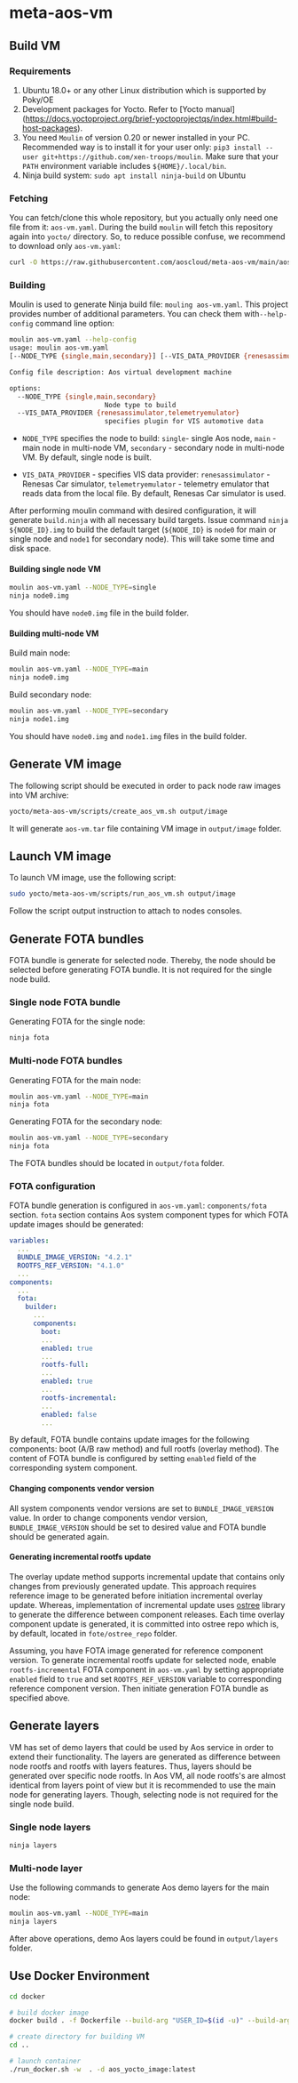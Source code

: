 # meta-aos-vm

## Build VM

### Requirements

1. Ubuntu 18.0+ or any other Linux distribution which is supported by Poky/OE
2. Development packages for Yocto. Refer to [Yocto manual]
   (<https://docs.yoctoproject.org/brief-yoctoprojectqs/index.html#build-host-packages>).
3. You need `Moulin` of version 0.20 or newer installed in your PC. Recommended way is to install it for your user only:
   `pip3 install --user git+https://github.com/xen-troops/moulin`. Make sure that your `PATH` environment variable
    includes `${HOME}/.local/bin`.
4. Ninja build system: `sudo apt install ninja-build` on Ubuntu

### Fetching

You can fetch/clone this whole repository, but you actually only need one file from it: `aos-vm.yaml`.
During the build `moulin` will fetch this repository again into `yocto/` directory. So, to reduce possible confuse,
we recommend to download only `aos-vm.yaml`:

```sh
curl -O https://raw.githubusercontent.com/aoscloud/meta-aos-vm/main/aos-vm.yaml
```

### Building

Moulin is used to generate Ninja build file: `mouling aos-vm.yaml`. This project provides number of additional
parameters. You can check them with`--help-config` command line option:

```sh
moulin aos-vm.yaml --help-config        
usage: moulin aos-vm.yaml
[--NODE_TYPE {single,main,secondary}] [--VIS_DATA_PROVIDER {renesassimulator,telemetryemulator}]

Config file description: Aos virtual development machine

options:
  --NODE_TYPE {single,main,secondary}
                        Node type to build
  --VIS_DATA_PROVIDER {renesassimulator,telemetryemulator}
                        specifies plugin for VIS automotive data

```

- `NODE_TYPE` specifies the node to build: `single`- single Aos node, `main` - main node in multi-node VM, `secondary` -
secondary node in multi-node VM. By default, single node is built.

- `VIS_DATA_PROVIDER` - specifies VIS data provider: `renesassimulator` - Renesas Car simulator, `telemetryemulator` -
telemetry emulator that reads data from the local file. By default, Renesas Car simulator is used.

After performing moulin command with desired configuration, it will generate `build.ninja` with all necessary build
targets. Issue command `ninja ${NODE_ID}.img` to build the default target (`${NODE_ID}` is `node0` for main or single
node and `node1` for secondary node). This will take some time and disk space.

#### Building single node VM

```sh
moulin aos-vm.yaml --NODE_TYPE=single
ninja node0.img
```

You should have `node0.img` file in the build folder.

#### Building multi-node VM

Build main node:

```sh
moulin aos-vm.yaml --NODE_TYPE=main
ninja node0.img
```

Build secondary node:

```sh
moulin aos-vm.yaml --NODE_TYPE=secondary
ninja node1.img
```

You should have `node0.img` and `node1.img` files in the build folder.

## Generate VM image

The following script should be executed in order to pack node raw images into VM archive:

```sh
yocto/meta-aos-vm/scripts/create_aos_vm.sh output/image
```

It will generate `aos-vm.tar` file containing VM image in `output/image` folder.

## Launch VM image

To launch VM image, use the following script:

```sh
sudo yocto/meta-aos-vm/scripts/run_aos_vm.sh output/image
```

Follow the script output instruction to attach to nodes consoles.

## Generate FOTA bundles

FOTA bundle is generate for selected node. Thereby, the node should be selected before generating FOTA bundle. It is
not required for the single node build.

### Single node FOTA bundle

Generating FOTA for the single node:

```sh
ninja fota
```

### Multi-node FOTA bundles

Generating FOTA for the main node:

```sh
moulin aos-vm.yaml --NODE_TYPE=main
ninja fota
```

Generating FOTA for the secondary node:

```sh
moulin aos-vm.yaml --NODE_TYPE=secondary
ninja fota
```

The FOTA bundles should be located in `output/fota` folder.

### FOTA configuration

FOTA bundle generation is configured in `aos-vm.yaml`: `components/fota` section. `fota` section contains Aos system
component types for which FOTA update images should be generated:

```yaml
variables:
  ...
  BUNDLE_IMAGE_VERSION: "4.2.1"
  ROOTFS_REF_VERSION: "4.1.0"
  ...
components:
  ...
  fota:
    builder:
      ...
      components:
        boot:
        ...
        enabled: true
        ...
        rootfs-full:
        ...
        enabled: true
        ...
        rootfs-incremental:
        ...
        enabled: false
        ...
```

By default, FOTA bundle contains update images for the following components: boot (A/B raw method) and full rootfs
(overlay method). The content of FOTA bundle is configured by setting `enabled` field of the corresponding system
component.

#### Changing components vendor version

All system components vendor versions are set to `BUNDLE_IMAGE_VERSION` value. In order to change components vendor
version, `BUNDLE_IMAGE_VERSION` should be set to desired value and FOTA bundle should be generated again.

#### Generating incremental rootfs update

The overlay update method supports incremental update that contains only changes from previously generated update.
This approach requires reference image to be generated before initiation incremental overlay update. Whereas,
implementation of incremental update uses [ostree](https://ostreedev.github.io/ostree/) library to generate the
difference between component releases. Each time overlay component update is generated, it is committed into ostree repo
which is, by default, located in `fote/ostree_repo` folder.

Assuming, you have FOTA image generated for reference component version. To generate incremental rootfs update
for selected node, enable `rootfs-incremental` FOTA component in `aos-vm.yaml` by setting appropriate `enabled` field
to `true` and set `ROOTFS_REF_VERSION` variable to corresponding reference component version. Then initiate generation
FOTA bundle as specified above.

## Generate layers

VM has set of demo layers that could be used by Aos service in order to extend their functionality. The layers are
generated as difference between node rootfs and rootfs with layers features. Thus, layers should be generated over
specific node rootfs. In Aos VM, all node rootfs's are almost identical from layers point of view but it is recommended
to use the main node for generating layers. Though, selecting node is not required for the single node build.

### Single node layers

```sh
ninja layers
```

### Multi-node layer

Use the following commands to generate Aos demo layers for the main node:

```sh
moulin aos-vm.yaml --NODE_TYPE=main
ninja layers
```

After above operations, demo Aos layers could be found in `output/layers` folder.

## Use Docker Environment

```bash
cd docker

# build docker image
docker build . -f Dockerfile --build-arg "USER_ID=$(id -u)" --build-arg "USER_GID=$(id -g)" -t aos_yocto_image:latest

# create directory for building VM
cd ..

# launch container
./run_docker.sh -w  . -d aos_yocto_image:latest
```